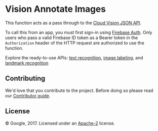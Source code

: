 # Vision Annotate Images

This function acts as a pass through to the [Cloud Vision JSON API](https://cloud.google.com/vision/docs/request). 

To call this from an app, you must first sign-in using [Firebase Auth](https://firebase.google.com/docs/auth).
Only users who pass a valid Firebase ID token as a Bearer token in the `Authorization` header of the HTTP request are authorized to use the function.

Explore the ready-to-use APIs: [text recognition](https://firebase.google.com/docs/ml/recognize-text), [image labeling](https://firebase.google.com/docs/ml/label-images), and [landmark recognition](https://firebase.google.com/docs/ml/recognize-landmarks)


## Contributing

We'd love that you contribute to the project. Before doing so please read our [Contributor guide](../CONTRIBUTING.md).


## License

© Google, 2017. Licensed under an [Apache-2](../LICENSE) license.
